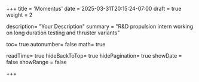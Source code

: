 +++
title = 'Momentus'
date = 2025-03-31T20:15:24-07:00
draft = true
weight = 2

description= "Your Description"
summary = "R&D propulsion intern working on long duration testing and thruster variants"

toc= true
autonumber= false
math= true

readTime= true
hideBackToTop= true
hidePagination= true
showDate = false
showRange = false

+++